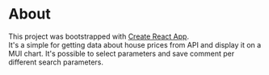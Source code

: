 # About

This project was bootstrapped with [Create React App](https://github.com/facebook/create-react-app). \
It's a simple for getting data about house prices from API and display it on a MUI chart. It's possible to select parameters and save comment per different search parameters.
